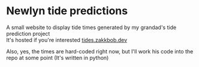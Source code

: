 # Newlyn tide predictions

A small website to display tide times generated by my grandad's tide prediction project <br/>
It's hosted if you're interested [tides.zakkbob.dev](https://tides.zakkbob.dev)

Also, yes, the times are hard-coded right now, but I'll work his code into the repo at some point (It's written in python)
